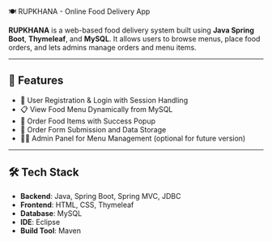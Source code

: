🍽️ RUPKHANA - Online Food Delivery App

**RUPKHANA** is a web-based food delivery system built using **Java Spring Boot**, **Thymeleaf**, and **MySQL**. It allows users to browse menus, place food orders, and lets admins manage orders and menu items.

---

## 🚀 Features

- 👤 User Registration & Login with Session Handling  
- 📋 View Food Menu Dynamically from MySQL  
- 🛒 Order Food Items with Success Popup  
- 🧾 Order Form Submission and Data Storage  
- 🧑‍💼 Admin Panel for Menu Management (optional for future version)

---

## 🛠️ Tech Stack

- **Backend**: Java, Spring Boot, Spring MVC, JDBC  
- **Frontend**: HTML, CSS, Thymeleaf  
- **Database**: MySQL  
- **IDE**: Eclipse  
- **Build Tool**: Maven

